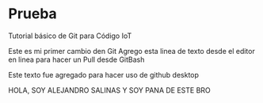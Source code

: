 # Prueba
Tutorial básico de Git para Código IoT

Este es mi primer cambio den Git
Agrego esta linea de texto desde el editor en linea para hacer un Pull desde GitBash

Este texto fue agregado para hacer uso de github desktop

HOLA, SOY ALEJANDRO SALINAS Y SOY PANA DE ESTE BRO

